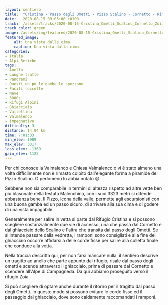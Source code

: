 ```yaml
---
layout: sentiero
title:  "Cristina - Passo degli Ometti - Pizzo Scalino - Cornetto - Rif. Zoia"
date:   2020-08-15 09:05:00 +0100
track:  /assets/tracks/2020-08-15-Cristina_Ometti_Scalino_Cornetto_Zoia.gpx
track_color: green
image: /assets/img/featured/2020-08-15-Cristina_Ometti_Scalino_Cornetto_Zoia.jpg
featured_image:
    alt: Una vista dalla cima
    caption: Una vista dalla cima
categories:
- Italia
- Alpi Retiche
tags:
- Anello
- Lunghe tratte  
- Panorami
- Questi un pò le gambe le spezzano
- Facili roccette
- Neve
- 3000s
- Rifugi Alpini
- Ghiacciaio
- Valtellina
- Valmalenco
- Impegnativo
difficulty: 3
distance: 14.94 km
time: 7:01:33
min_elev: 1989
max_elev: 3317
loss_elev: -1369
gain_elev: 1125
---
```


Per chi conosce la Valmalenco e Chiesa Valmalenco o vi è stato almeno una volta difficilmente non è rimasto colpito dall'elegante forma a piramide del Pizzo Scalino. O perlomeno lo abbia notato :smile:

Sebbene non sia comparabile in termini di altezza rispetto ad altre vette ben più blasonate della testata Malenchina, con i suoi 3323 metri si difende abbastanza bene. Il Pizzo, icona della valle, permette agli escursionisti con una buona gamba ed un passo sicuro, di arrivare alla sua cima e di godere di una vista impagabile.

Generalmente per salire in vetta si parte dal Rifugio Cristina e si possono scegliere sostanzialmente due vie di accesso, una che passa dal Cornetto e dal ghiacciaio dello Scalino e l'altra che transita dal passo degli Ometti.
Se si intende passare dalla vedretta, i ramponi sono consigliati e alla fine del ghiacciaio occorre affidarsi a delle corde fisse per salire alla colletta finale che conduce alla vetta.

Nella traccia descritta qui, per non farsi mancare nulla, il sentiero descrive un tragitto ad anello che parte appunto dal rifugio, risale dal passo degli ometti e scende attraverso il ghiacciaio, prima di passare dal Cornetto e scendere all'Alpe di Campagneda. Da qui abbiamo proseguito verso il rifugio Zoia.

Si può scegliere di optare anche durante il ritorno per il tragitto dal passo degli Ometti. In questo modo si possono evitare le corde fisse ed il passaggio dal ghiacciaio, dove sono caldamente raccomandati i ramponi.
